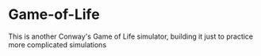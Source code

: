 # Game-of-Life
This is another Conway's Game of Life simulator, building it just to practice more complicated simulations
